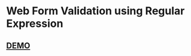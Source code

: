 # Web Form Validation using Regular Expression
## [DEMO](https://asabeneh.github.io/web-form-regex/)
